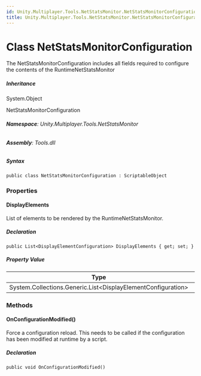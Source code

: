 ```yaml
---
id: Unity.Multiplayer.Tools.NetStatsMonitor.NetStatsMonitorConfiguration
title: Unity.Multiplayer.Tools.NetStatsMonitor.NetStatsMonitorConfiguration
---
```






# Class NetStatsMonitorConfiguration



The NetStatsMonitorConfiguration includes all fields required to
configure the contents of the RuntimeNetStatsMonitor









##### Inheritance



System.Object





NetStatsMonitorConfiguration





###### **Namespace**: Unity.Multiplayer.Tools.NetStatsMonitor

###### **Assembly**: Tools.dll

##### Syntax



``` lang-csharp
public class NetStatsMonitorConfiguration : ScriptableObject
```



### Properties

#### DisplayElements



List of elements to be rendered by the RuntimeNetStatsMonitor.







##### Declaration



``` lang-csharp
public List<DisplayElementConfiguration> DisplayElements { get; set; }
```



##### Property Value

| Type                                                           | Description |
|----------------------------------------------------------------|-------------|
| System.Collections.Generic.List\<DisplayElementConfiguration\> |             |

### Methods

#### OnConfigurationModified()



Force a configuration reload. This needs to be called if the
configuration has been modified at runtime by a script.







##### Declaration



``` lang-csharp
public void OnConfigurationModified()
```


